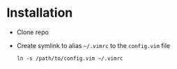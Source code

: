 # Installation

* Clone repo

* Create symlink to alias `~/.vimrc` to the `config.vim` file

  `ln -s /path/to/config.vim ~/.vimrc`
